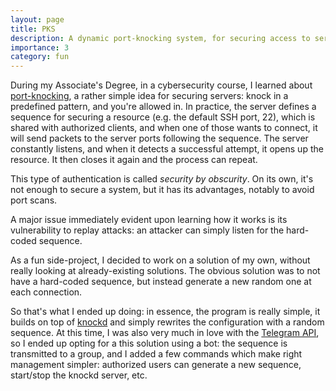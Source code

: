```yaml
---
layout: page
title: PKS
description: A dynamic port-knocking system, for securing access to servers
importance: 3
category: fun
---
```


During my Associate's Degree, in a cybersecurity course, I learned about [port-knocking](https://en.wikipedia.org/wiki/Port_knocking), a rather simple idea for securing servers: knock in a predefined pattern, and you're allowed in.
In practice, the server defines a sequence for securing a resource (e.g. the default SSH port, 22), which is shared with authorized clients, and when one of those wants to connect, it will send packets to the server ports following the sequence.
The server constantly listens, and when it detects a successful attempt, it opens up the resource. It then closes it again and the process can repeat.

This type of authentication is called *security by obscurity*. On its own, it's not enough to secure a system, but it has its advantages, notably to avoid port scans.

A major issue immediately evident upon learning how it works is its vulnerability to replay attacks: an attacker can simply listen for the hard-coded sequence.

As a fun side-project, I decided to work on a solution of my own, without really looking at already-existing solutions.
The obvious solution was to not have a hard-coded sequence, but instead generate a new random one at each connection.

So that's what I ended up doing: in essence, the program is really simple, it builds on top of [knockd](https://linux.die.net/man/1/knockd) and simply rewrites the configuration with a random sequence.
At this time, I was also very much in love with the [Telegram API](https://core.telegram.org/api), so I ended up opting for a this solution using a bot: the sequence is transmitted to a group, and I added a few commands which make right management simpler: authorized users can generate a new sequence, start/stop the knockd server, etc.
